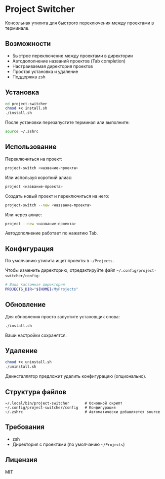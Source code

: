 # Project Switcher

Консольная утилита для быстрого переключения между проектами в терминале.

## Возможности

- Быстрое переключение между проектами в директории
- Автодополнение названий проектов (Tab completion)
- Настраиваемая директория проектов
- Простая установка и удаление
- Поддержка zsh

## Установка

```bash
cd project-switcher
chmod +x install.sh
./install.sh
```

После установки перезапустите терминал или выполните:

```bash
source ~/.zshrc
```

## Использование

Переключиться на проект:

```bash
project-switch <название-проекта>
```

Или используя короткий алиас:

```bash
project <название-проекта>
```

Создать новый проект и переключиться на него:

```bash
project-switch --new <название-проекта>
```

Или через алиас:

```bash
project --new <название-проекта>
```

Автодополнение работает по нажатию Tab.

## Конфигурация

По умолчанию утилита ищет проекты в `~/Projects`.

Чтобы изменить директорию, отредактируйте файл `~/.config/project-switcher/config`:

```bash
# Ваша кастомная директория
PROJECTS_DIR="${HOME}/MyProjects"
```

## Обновление

Для обновления просто запустите установщик снова:

```bash
./install.sh
```

Ваши настройки сохранятся.

## Удаление

```bash
chmod +x uninstall.sh
./uninstall.sh
```

Деинсталлятор предложит удалить конфигурацию (опционально).

## Структура файлов

```
~/.local/bin/project-switcher       # Основной скрипт
~/.config/project-switcher/config   # Конфигурация
~/.zshrc                            # Автоматически добавляется source
```

## Требования

- zsh
- Директория с проектами (по умолчанию `~/Projects`)

## Лицензия

MIT
